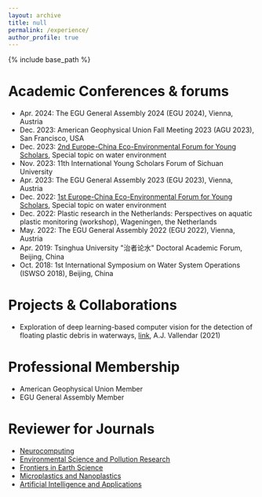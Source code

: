 ```yaml
---
layout: archive
title: null
permalink: /experience/
author_profile: true
---
```

{% include base_path %}
# Academic Conferences & forums
- Apr. 2024: The EGU General Assembly 2024 (EGU 2024), Vienna, Austria
- Dec. 2023: American Geophysical Union Fall Meeting 2023 (AGU 2023), San Francisco, USA
- Dec. 2023: [2nd Europe-China Eco-Environmental Forum for Young Scholars](https://eu-cnees.com/english), Special topic on water environment
- Nov. 2023: 11th International Young Scholars Forum of Sichuan University
- Apr. 2023: The EGU General Assembly 2023 (EGU 2023), Vienna, Austria
- Dec. 2022: [1st Europe-China Eco-Environmental Forum for Young Scholars](https://eu-cnees.com/english), Special topic on water environment
- Dec. 2022: Plastic research in the Netherlands: Perspectives on aquatic plastic monitoring (workshop), Wageningen, the Netherlands
- May. 2022: The EGU General Assembly 2022 (EGU 2022), Vienna, Austria
- Apr. 2019: Tsinghua University "治者论水" Doctoral Academic Forum, Beijing, China
- Oct. 2018: 1st International Symposium on Water System Operations (ISWSO 2018), Beijing, China

# Projects & Collaborations
- Exploration of deep learning-based computer vision for the detection of floating plastic debris in waterways, [link](https://resolver.tudelft.nl/uuid:70db8965-37c9-4d9d-9573-d4a28d1b64ef), A.J. Vallendar (2021)

# Professional Membership
- American Geophysical Union Member
- EGU General Assembly Member

# Reviewer for Journals
- [Neurocomputing](https://www.journals.elsevier.com/neurocomputing)
- [Environmental Science and Pollution Research](https://www.springer.com/11356)
- [Frontiers in Earth Science](https://www.frontiersin.org/journals/earth-science)
- [Microplastics and Nanoplastics](https://microplastics.springeropen.com/)
- [Artificial Intelligence and Applications](https://ojs.bonviewpress.com/index.php/AIA/index)

<!-- # Reviewer for Conferences -->


<!-- - Conference paper review: COTA -->



<!-- # Conference organization  -->


<!-- # Internship and project experience -->

